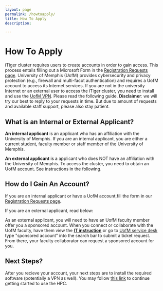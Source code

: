 ```yaml
---
layout: page
permalink: /howtoapply/
title: How To Apply
description: 

---
```


<!-- _pages/publications.md -->

# How To Apply 

iTiger cluster requires users to create accounts in order to gain access. This process entails filling out a Microsoft Form in the [Registration Requests page](https://itiger-cluster.github.io/requests/). University of Memphis (UofM) provides cybersecurity and privacy protection (e.g., firewall and multi-facot authentication) and requires a UofM account to access its Internet services. If you are not in the university Internet or an external user to access the iTiger cluster, you need to install and use the [UofM VPN](https://www.memphis.edu/umtech/solutions/vpn.php). Please read the following guide. **Disclaimer**: we will try our best to reply to your requests in time. But due to amount of requests and available staff support, please also stay patient.

## What is an Internal or External Applicant? 

**An internal applicant** is an applicant who has an affiliation with the University of Memphis. If you are an internal applicant, you are either a current student, faculty member or staff member of the University of Memphis. 

**An external applicant** is a applicant who does NOT have an affiliation with the University of Memphis. To access the cluster, you need to obtain an UofM account. See instructions in the following.

## How do I Gain An Account? 

If you are an internal applicant or have a UofM account,fill the form in our [Registration Requests page](https://itiger-cluster.github.io/requests/). 

If you are an external applicant, read below: 

As an external applicant, you will need to have an UofM faculty member offer you a sponsored account. When you connect or collaborate with the UofM faculty, have them view the **[IT instruction](https://www.memphis.edu/its/accounts/sponsored.php)** or go to [UofM service desk](https://umhelpdesk.memphis.edu/) type "sponsored account" into the search bar to submit a ticket request. From there, your faculty collaborator can request a sponsored account for you. 

## Next Steps? 
After you recieve your account, your next steps are to install the required software (potentially a VPN as well). You may follow [this link](https://itiger-cluster.github.io/blog/2024/account/) to continue getting started to use the HPC.

